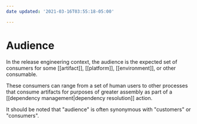 ```yaml
---
date updated: '2021-03-16T03:55:18-05:00'

---
```


# Audience

In the release engineering context, the audience is the expected set of consumers for some [[artifact]], [[platform]], [[environment]], or other consumable.

These consumers can range from a set of human users to other processes that consume artifacts for purposes of greater assembly as part of a [[dependency management|dependency resolution]] action.

It should be noted that "audience" is often synonymous with "customers" or "consumers".
